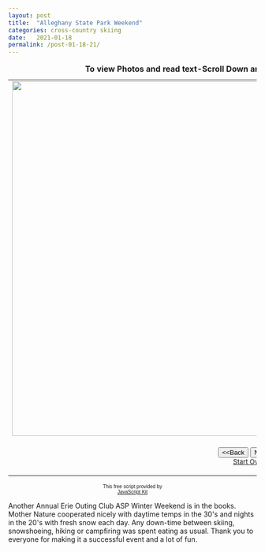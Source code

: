 ```yaml
---
layout: post
title:  "Alleghany State Park Weekend"
categories: cross-country skiing
date:   2021-01-18
permalink: /post-01-18-21/
---
```


<table border="0" cellpadding="0">
  <caption><strong>To view Photos and read text-Scroll Down and hit the Next button to view slide show</strong></caption>
  <tr>
    <td width="100%"><img src="https://i.imgur.com/0i1b1SVh.jpg" width="960" height="720" class="responsive" name="photoslider"></td>
  </tr>
  <tr>
    <td width="100%"><form method="POST" name="rotater">
      <div align="center"><center><p><script language="JavaScript1.1">
var photos=new Array()
var which=0

/*Change the below variables to reference your own images. You may have as many images in the slider as you wish*/
photos[0]="https://i.imgur.com/7zBn18wh.jpg"
photos[1]="https://i.imgur.com/HepGztah.jpg"
photos[2]="https://i.imgur.com/V4leD9Zh.jpg"
photos[3]="https://i.imgur.com/V4leD9Zh.jpg"
photos[4]="https://i.imgur.com/Xr0Mmt5h.jpg"
photos[5]="https://i.imgur.com/14fo9Bwh.jpg"
photos[6]="https://i.imgur.com/eVJrxINh.jpg"
photos[7]="https://i.imgur.com/eVJrxINh.jpg"
photos[8]="https://i.imgur.com/GBR2Zr7h.jpg"




function backward(){
if (which>0){
window.status=''
which--
document.images.photoslider.src=photos[which]
}
}

function forward(){
if (which<photos.length-1){
which++
document.images.photoslider.src=photos[which]
}
else window.status='End of gallery'
}
</script><input type="button" value="&lt;&lt;Back" name="B2"
      onClick="backward()"> <input type="button" value="Next&gt;&gt;" name="B1"
      onClick="forward()"><br>
      <a href="#" onClick="which=1;backward();return false"><small>Start Over</small></a></p>
      </center></div>
    </form>
    </td>
  </tr>
</table>

<p align="center"><font face="arial" size="-2">This free script provided by</font><br>
<font face="arial, helvetica" size="-2"><a href="http://javascriptkit.com">JavaScript
Kit</a></font></p>
<p>Another Annual Erie Outing Club ASP Winter Weekend is in the books. Mother Nature cooperated nicely with daytime temps in the 30's and nights in the 20's with fresh snow each day. Any down-time between skiing, snowshoeing, hiking or campfiring was spent eating as usual. Thank you to everyone for making it a successful event and a lot of fun.</p>